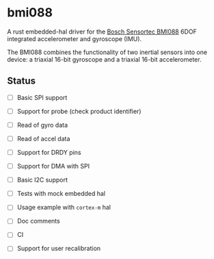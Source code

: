 # bmi088 

A rust embedded-hal driver for the 
[Bosch Sensortec BMI088](https://www.bosch-sensortec.com/media/boschsensortec/downloads/datasheets/bst-bmi088-ds001.pdf)
6DOF integrated accelerometer and gyroscope (IMU).

The BMI088 combines the functionality of two inertial sensors
into one device: a triaxial 16-bit gyroscope 
and a triaxial 16-bit accelerometer.


## Status

- [ ] Basic SPI support
- [ ] Support for probe (check product identifier)
- [ ] Read of gyro data
- [ ] Read of accel data
- [ ] Support for DRDY pins
- [ ] Support for DMA with SPI
- [ ] Basic I2C support
- [ ] Tests with mock embedded hal
- [ ] Usage example with `cortex-m` hal
- [ ] Doc comments
- [ ] CI
- [ ] Support for user recalibration






